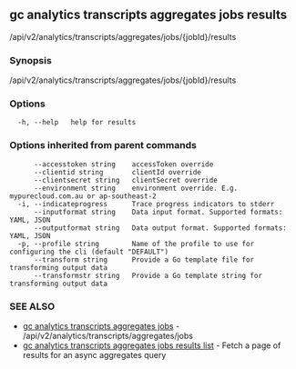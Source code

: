 ## gc analytics transcripts aggregates jobs results

/api/v2/analytics/transcripts/aggregates/jobs/{jobId}/results

### Synopsis

/api/v2/analytics/transcripts/aggregates/jobs/{jobId}/results

### Options

```
  -h, --help   help for results
```

### Options inherited from parent commands

```
      --accesstoken string    accessToken override
      --clientid string       clientId override
      --clientsecret string   clientSecret override
      --environment string    environment override. E.g. mypurecloud.com.au or ap-southeast-2
  -i, --indicateprogress      Trace progress indicators to stderr
      --inputformat string    Data input format. Supported formats: YAML, JSON
      --outputformat string   Data output format. Supported formats: YAML, JSON
  -p, --profile string        Name of the profile to use for configuring the cli (default "DEFAULT")
      --transform string      Provide a Go template file for transforming output data
      --transformstr string   Provide a Go template string for transforming output data
```

### SEE ALSO

* [gc analytics transcripts aggregates jobs](gc_analytics_transcripts_aggregates_jobs.html)	 - /api/v2/analytics/transcripts/aggregates/jobs
* [gc analytics transcripts aggregates jobs results list](gc_analytics_transcripts_aggregates_jobs_results_list.html)	 - Fetch a page of results for an async aggregates query



